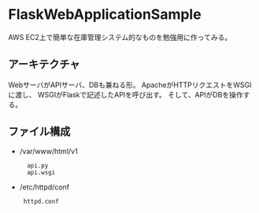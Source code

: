# FlaskWebApplicationSample
AWS EC2上で簡単な在庫管理システム的なものを勉強用に作ってみる。

## アーキテクチャ

  

WebサーバがAPIサーバ、DBも兼ねる形。
ApacheがHTTPリクエストをWSGIに渡し、
WSGIがFlaskで記述したAPIを呼び出す。
そして、APIがDBを操作する。

## ファイル構成

- /var/www/html/v1

        api.py  
        api.wsgi

- /etc/httpd/conf

       httpd.conf
